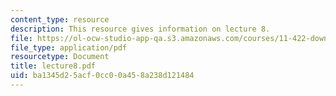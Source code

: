 ```yaml
---
content_type: resource
description: This resource gives information on lecture 8.
file: https://ol-ocw-studio-app-qa.s3.amazonaws.com/courses/11-422-downtown-management-organizations-fall-2006/ba1345d25acf0cc00a458a238d121484_lecture8.pdf
file_type: application/pdf
resourcetype: Document
title: lecture8.pdf
uid: ba1345d2-5acf-0cc0-0a45-8a238d121484
---
```

